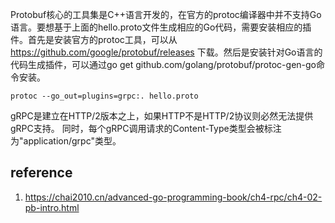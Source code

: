 Protobuf核心的工具集是C++语言开发的，在官方的protoc编译器中并不支持Go语言。要想基于上面的hello.proto文件生成相应的Go代码，需要安装相应的插件。首先是安装官方的protoc工具，可以从 https://github.com/google/protobuf/releases 下载。然后是安装针对Go语言的代码生成插件，可以通过go get github.com/golang/protobuf/protoc-gen-go命令安装。

```shell
protoc --go_out=plugins=grpc:. hello.proto
```

gRPC是建立在HTTP/2版本之上，如果HTTP不是HTTP/2协议则必然无法提供gRPC支持。
同时，每个gRPC调用请求的Content-Type类型会被标注为"application/grpc"类型。

## reference
1. https://chai2010.cn/advanced-go-programming-book/ch4-rpc/ch4-02-pb-intro.html